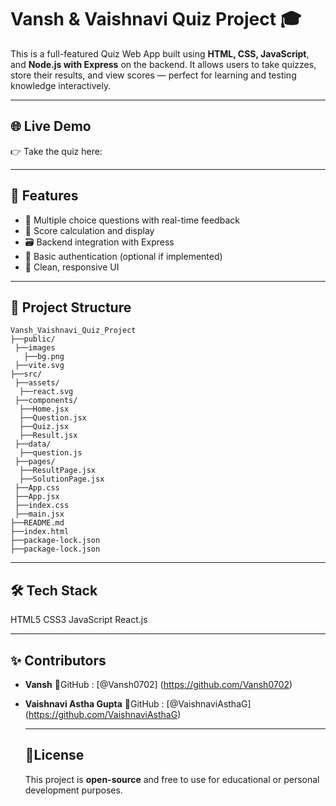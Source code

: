 # Vansh & Vaishnavi Quiz Project 🎓

This is a full-featured Quiz Web App built using **HTML, CSS, JavaScript**, and **Node.js with Express** on the backend. It allows users to take quizzes, store their results, and view scores — perfect for learning and testing knowledge interactively.

---

## 🌐 Live Demo

👉 Take the quiz here:

---

## 🚀 Features

- 🎯 Multiple choice questions with real-time feedback
- 🧠 Score calculation and display
- 🗃️ Backend integration with Express
- 🔐 Basic authentication (optional if implemented)
- 🧾 Clean, responsive UI

---

## 📁 Project Structure

```
Vansh_Vaishnavi_Quiz_Project
├──public/
 ├──images
   ├──bg.png
 ├──vite.svg
├──src/
 ├──assets/
  ├──react.svg
 ├──components/
  ├──Home.jsx
  ├──Question.jsx
  ├──Quiz.jsx
  ├──Result.jsx
 ├──data/
  ├──question.js
 ├──pages/
  ├──ResultPage.jsx
  ├──SolutionPage.jsx
 ├──App.css
 ├──App.jsx
 ├──index.css
 ├──main.jsx
├──README.md
├──index.html
├──package-lock.json
├──package-lock.json
```

---
## 🛠️ Tech Stack
HTML5
CSS3
JavaScript
React.js

---

## ✨ Contributors
* **Vansh**
   🔗GitHub :
  [@Vansh0702] (https://github.com/Vansh0702)
* **Vaishnavi Astha Gupta**
  🔗GitHub :
  [@VaishnaviAsthaG] (https://github.com/VaishnaviAsthaG)

  ---

  ## 📜License
  This project is **open-source** and free to use for educational or personal development purposes.


